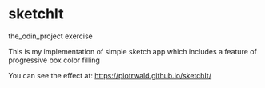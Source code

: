 # sketchIt
the_odin_project exercise

This is my implementation of simple sketch app which includes a feature of progressive box color filling

You can see the effect at:
https://piotrwald.github.io/sketchIt/
